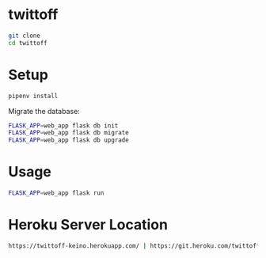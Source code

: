 # twittoff

```sh
git clone 
cd twittoff
```

# Setup 
```sh
pipenv install
```

Migrate the database: 
```sh
FLASK_APP=web_app flask db init
FLASK_APP=web_app flask db migrate
FLASK_APP=web_app flask db upgrade
```

# Usage
```sh
FLASK_APP=web_app flask run 
```

# Heroku Server Location 
```sh
https://twittoff-keino.herokuapp.com/ | https://git.heroku.com/twittoff-keino.git
```